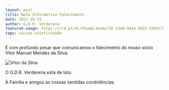 ```yaml
---
layout: post
title: Nota Informativa Falecimento
date: 2021-10-31
author: G.D.R. Verderena
featured-image: https://cld.pt/dl/thumb/1eeba73b-53a9-44a5-9d23-5d4fc72ef393/Fal_Vit.jpeg?size=xl&crop=false&format=jpeg
tags: sócios coletividade
---
```

É com profundo pesar que comunicamos o falecimento do nosso sócio Vitor Manuel Mendes da Silva.

![Vitor da Silva](https://cld.pt/dl/thumb/1eeba73b-53a9-44a5-9d23-5d4fc72ef393/Fal_Vit.jpeg?size=xl&crop=false&format=jpeg)


<p>O G.D.R. Verderena está de luto.
<p>À Familia e amigos as nossas sentidas condolências.
